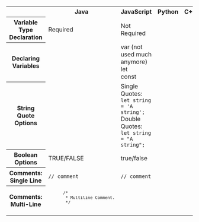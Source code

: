 <table>
  <tr>
    <td></td>
    <th scope="col">
      Java
    </th>
    <th scope="col">
      JavaScript
    </th>
    <th>
      Python
    </th>
    <th>
      C++
    </th>
  </tr>
  <tr>
    <th scope="row">
      Variable Type Declaration
    </th>
    <td>
      Required
    </td>
    <td>
      Not Required
    </td>
    <td></td>
    <td></td>
  </tr>
  <tr>
    <th scope="row">
      Declaring Variables
    </th>
    <td></td>
    <td>
      var (not used much anymore)<br>
      let <br>
      const
    </td>
    <td></td>
    <td></td>
  </tr>
  <tr>
    <th scope="row">
      String Quote Options
    </th>
    <td></td>
    <td>
      Single Quotes: <code>let string = 'A string';</code><br>
      Double Quotes: <code>let string = "A string";</code>
    </td>
    <td></td>
    <td></td>
  </tr>
  <tr>
    <th scope="row">
      Boolean Options
    </th>
    <td>
      TRUE/FALSE
    </td>
    <td>
      true/false
    </td>
    <td></td>
    <td></td>
  </tr>
  <tr>
    <th scope="row">
      Comments: Single Line
    </th>
    <td>
      <code>// comment</code>
    </td>
    <td>
      <code>// comment</code>
    </td>
    <td></td>
    <td></td>
  </tr>
  <tr>
    <th scope="row">
      Comments: Multi-Line
    </th>
    <td>
      <code><pre>
      /*
       * Multiline Comment.
       */
       </pre></code>
    </td>
    <td></td>
    <td></td>
  </tr>
</table>
